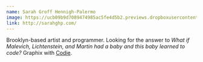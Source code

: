 ```yaml
---
name: Sarah Groff Hennigh-Palermo
image: https://ucb09b9d7089474985ac5fe4d5b2.previews.dropboxusercontent.com/p/thumb/AAPXa7-RE3KvRWU-Y5Wb_d_x1BZsH-SXeEea6l3s90UUi_j5cDz9p7rJQz7zBP4wyq0hwzThO-cLAmncvdvrTSn2h1eZalMv_agoUYfBd97w2Eg0Qjlgrmd-e1aH0WFm9eSgPnK6n59k2S_i2iAsARuheTtuqVsNPkEKfwyBVYAoxjCyDaqPVnZOi4BLogudQZoqXlOp8W2quPkif9C2tRLCb8XFk66z9YW8XdYrTLRUHw/p.png?size=1600x1200&size_mode=3
link: http://sarahghp.com/
---
```


Brooklyn-based artist and programmer. Looking for the answer to _What if Malevich, Lichtenstein, and Martin had a baby and this baby learned to code?_ Graphix with [Codie](https://twitter.com/hi_codie).
